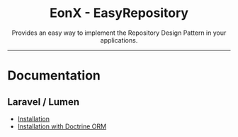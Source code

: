 <div align="center">
    <h1>EonX - EasyRepository</h1>
    <p>Provides an easy way to implement the Repository Design Pattern in your applications.</p>
</div>

---

# Documentation

## Laravel / Lumen

- [Installation](docs/laravel_install.md)
- [Installation with Doctrine ORM](docs/laravel_doctrine_orm_install.md)
